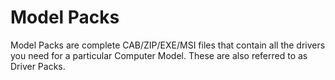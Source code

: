 # Model Packs

Model Packs are complete CAB/ZIP/EXE/MSI files that contain all the drivers you need for a particular Computer Model.  These are also referred to as Driver Packs.

